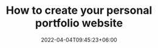 ---
title: "How to create your personal portfolio website"
date: 2022-04-04T09:45:23+06:00
hero: /images/posts/personal-website/author.jpg
description: How to create a personal portfolio website using Hugo
theme: Toha
menu:
  sidebar:
    name: Personal Website 
    identifier: personal-website
    weight: 500
---